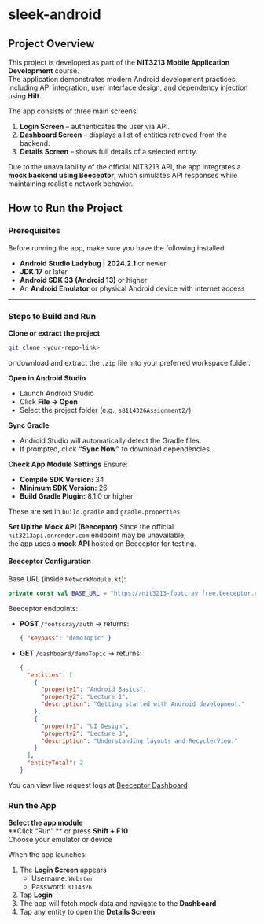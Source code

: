 # sleek-android
## Project Overview
This project is developed as part of the **NIT3213 Mobile Application Development** course.  
The application demonstrates modern Android development practices, including API integration, user interface design, and dependency injection using **Hilt**.

The app consists of three main screens:
1. **Login Screen** – authenticates the user via API.
2. **Dashboard Screen** – displays a list of entities retrieved from the backend.
3. **Details Screen** – shows full details of a selected entity.

Due to the unavailability of the official NIT3213 API, the app integrates a **mock backend using Beeceptor**, which simulates API responses while maintaining realistic network behavior.

## How to Run the Project

### Prerequisites
Before running the app, make sure you have the following installed:
- **Android Studio Ladybug | 2024.2.1** or newer  
- **JDK 17** or later  
- **Android SDK 33 (Android 13)** or higher  
- An **Android Emulator** or physical Android device with internet access  

---

### Steps to Build and Run

**Clone or extract the project**
```bash
git clone <your-repo-link>
```
or download and extract the `.zip` file into your preferred workspace folder.

**Open in Android Studio**
- Launch Android Studio  
- Click **File → Open**  
- Select the project folder (e.g., `s8114326Assignment2/`)

**Sync Gradle**
- Android Studio will automatically detect the Gradle files.  
- If prompted, click **“Sync Now”** to download dependencies.

**Check App Module Settings**
Ensure:
- **Compile SDK Version:** 34  
- **Minimum SDK Version:** 26  
- **Build Gradle Plugin:** 8.1.0 or higher

These are set in `build.gradle` and `gradle.properties`.

**Set Up the Mock API (Beeceptor)**
Since the official `nit3213api.onrender.com` endpoint may be unavailable,  
the app uses a **mock API** hosted on Beeceptor for testing.

#### Beeceptor Configuration
Base URL (inside `NetworkModule.kt`):
```kotlin
private const val BASE_URL = "https://nit3213-footcray.free.beeceptor.com/"
```

Beeceptor endpoints:
- **POST** `/footscray/auth` → returns:
  ```json
  { "keypass": "demoTopic" }
  ```
- **GET** `/dashboard/demoTopic` → returns:
  ```json
  {
    "entities": [
      {
        "property1": "Android Basics",
        "property2": "Lecture 1",
        "description": "Getting started with Android development."
      },
      {
        "property1": "UI Design",
        "property2": "Lecture 3",
        "description": "Understanding layouts and RecyclerView."
      }
    ],
    "entityTotal": 2
  }

You can view live request logs at [Beeceptor Dashboard](https://beeceptor.com)

### Run the App

**Select the app module**  
**Click “Run” ** or press **Shift + F10**  
Choose your emulator or device  

When the app launches:
1. The **Login Screen** appears  
   - Username: `Webster`  
   - Password: `8114326`
2. Tap **Login**  
3. The app will fetch mock data and navigate to the **Dashboard**  
4. Tap any entity to open the **Details Screen**
